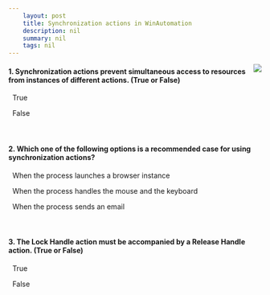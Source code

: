```yaml
---
    layout: post
    title: Synchronization actions in WinAutomation  
    description: nil
    summary: nil
    tags: nil
---
```



 <a target="_blank" href="https://docs.microsoft.com/en-us/learn/modules/sync-actions/4-check-knowledge/"><i class="fas fa-external-link-alt"></i> </a>
 <img align="right" src="https://docs.microsoft.com/en-us/learn/achievements/sync-actions.svg">
####  1. Synchronization actions prevent simultaneous access to resources from instances of different actions. (True or False)


<i class='far fa-square'></i> &nbsp;&nbsp;True

<i class='fas fa-check-square' style='color: Dodgerblue;'></i> &nbsp;&nbsp;False
<br />
<br />
<br />

####  2. Which one of the following options is a recommended case for using synchronization actions?


<i class='far fa-square'></i> &nbsp;&nbsp;When the process launches a browser instance

<i class='fas fa-check-square' style='color: Dodgerblue;'></i> &nbsp;&nbsp;When the process handles the mouse and the keyboard

<i class='far fa-square'></i> &nbsp;&nbsp;When the process sends an email
<br />
<br />
<br />

####  3. The Lock Handle action must be accompanied by a Release Handle action. (True or False)


<i class='fas fa-check-square' style='color: Dodgerblue;'></i> &nbsp;&nbsp;True

<i class='far fa-square'></i> &nbsp;&nbsp;False
<br />
<br />
<br />

